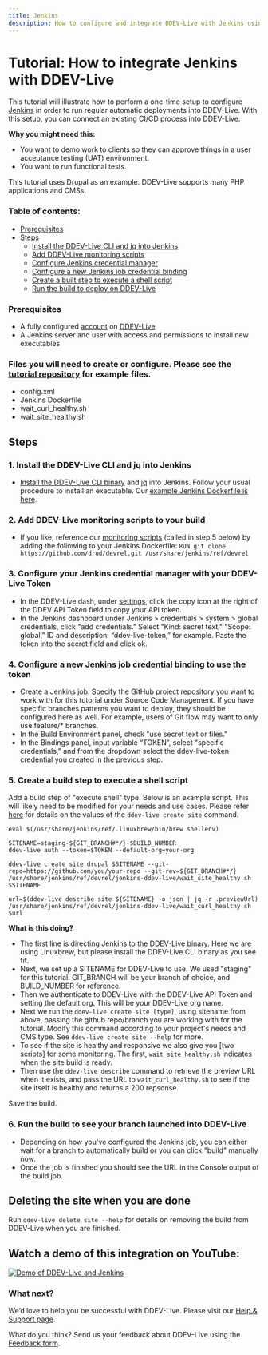 ```yaml
---
title: Jenkins
description: How to configure and integrate DDEV-Live with Jenkins using your API token
---
```

# Tutorial: How to integrate Jenkins with DDEV-Live

This tutorial will illustrate how to perform a one-time setup to configure [Jenkins](https://jenkins.io/) in order to run regular automatic deployments into DDEV-Live. With this setup, you can connect an existing CI/CD process into DDEV-Live.

**Why you might need this:**

- You want to demo work to clients so they can approve things in a user acceptance testing (UAT) environment.
- You want to run functional tests.

This tutorial uses Drupal as an example. DDEV-Live supports many PHP applications and CMSs.

### Table of contents:
- [Prerequisites](#prerequisites)
- [Steps](#steps)
  - [Install the DDEV-Live CLI and jq into Jenkins](#1-install-the-ddev-live-cli-and-jq-into-jenkins)
  - [Add DDEV-Live monitoring scripts](#2-add-ddev-live-monitoring-scripts-to-your-build)
  - [Configure Jenkins credential manager](#3-configure-your-jenkins-credential-manager-with-your-ddev-live-token)
  - [Configure a new Jenkins job credential binding](#4-configure-a-new-jenkins-job-credential-binding-to-use-the-token)
  - [Create a built step to execute a shell script](#5-create-a-build-step-to-execute-a-shell-script)
  - [Run the build to deploy on DDEV-Live](#6-run-the-build-to-see-your-branch-launched-into-ddev-live)

### Prerequisites
- A fully configured [account](account-types.md) on [DDEV-Live](https://dash.ddev.com/)
- A Jenkins server and user with access and permissions to install new executables

### Files you will need to create or configure. Please see the [tutorial repository](https://github.com/drud/devrel/tree/master/jenkins-ddev-live) for example files.
- config.xml
- Jenkins Dockerfile
- wait_curl_healthy.sh
- wait_site_healthy.sh

## Steps
### 1. Install the DDEV-Live CLI and jq into Jenkins
- [Install the DDEV-Live CLI binary](https://docs.ddev.com/getting-started/#install-the-ddev-live-cli) and [jq](https://stedolan.github.io/jq/) into Jenkins. Follow your usual procedure to install an executable. Our [example Jenkins Dockerfile is here](https://github.com/drud/devrel/blob/master/jenkins-ddev-live/Dockerfile).

### 2. Add DDEV-Live monitoring scripts to your build
- If you like, reference our [monitoring scripts](https://github.com/drud/devrel/tree/master/jenkins-ddev-live) (called in step 5 below) by adding the following to your Jenkins Dockerfile:
`RUN git clone https://github.com/drud/devrel.git /usr/share/jenkins/ref/devrel`

### 3. Configure your Jenkins credential manager with your DDEV-Live Token
- In the DDEV-Live dash, under [settings](https://dash.ddev.com/settings/), click the copy icon at the right of the DDEV API Token field to copy your API token.
- In the Jenkins dashboard under Jenkins > credentials > system > global credentials, click "add credentials." Select "Kind: secret text," "Scope: global," ID and description: “ddev-live-token,” for example. Paste the token into the secret field and click ok.

### 4. Configure a new Jenkins job credential binding to use the token
- Create a Jenkins job. Specify the GitHub project repository you want to work with for this tutorial under Source Code Management. If you have specific branches patterns you want to deploy, they should be configured here as well. For example, users of Git flow may want to only use feature/* branches.
- In the Build Environment panel, check "use secret text or files."
- In the Bindings panel, input variable “TOKEN”, select "specific credentials," and from the dropdown select the ddev-live-token credential you created in the previous step.

### 5. Create a build step to execute a shell script
Add a build step of "execute shell" type. Below is an example script. This will likely need to be modified for your needs and use cases. Please refer [here](https://docs.ddev.com/getting-started/#add-a-site-from-your-connected-github-account) for details on the values of the `ddev-live create site` command.

```
eval $(/usr/share/jenkins/ref/.linuxbrew/bin/brew shellenv)

SITENAME=staging-${GIT_BRANCH#*/}-$BUILD_NUMBER
ddev-live auth --token=$TOKEN --default-org=your-org

ddev-live create site drupal $SITENAME --git-repo=https://github.com/you/your-repo --git-rev=${GIT_BRANCH#*/}
/usr/share/jenkins/ref/devrel/jenkins-ddev-live/wait_site_healthy.sh $SITENAME

url=$(ddev-live describe site ${SITENAME} -o json | jq -r .previewUrl)
/usr/share/jenkins/ref/devrel/jenkins-ddev-live/wait_curl_healthy.sh $url
```

**What is this doing?**

- The first line is directing Jenkins to the DDEV-Live binary. Here we are using Linuxbrew, but please install the DDEV-Live CLI binary as you see fit.
- Next, we set up a SITENAME for DDEV-Live to use. We used "staging" for this tutorial. GIT_BRANCH will be your branch of choice, and BUILD_NUMBER for reference.
- Then we authenticate to DDEV-Live with the DDEV-Live API Token and setting the default org. This will be your DDEV-Live org name.
- Next we run the `ddev-live create site [type]`, using sitename from above, passing the github repo/branch you are working with for the tutorial. Modify this command according to your project's needs and CMS type. See `ddev-live create site --help` for more.
- To see if the site is healthy and responsive we also give you [two scripts] for some monitoring. The first, `wait_site_healthy.sh` indicates when the site build is ready.
- Then use the `ddev-live describe` command to retrieve the preview URL when it exists, and pass the URL to `wait_curl_healthy.sh` to see if the site itself is healthy and returns a 200 repsonse.

Save the build.

### 6. Run the build to see your branch launched into DDEV-Live
- Depending on how you've configured the Jenkins job, you can either wait for a branch to automatically build or you can click "build" manually now.
- Once the job is finished you should see the URL in the Console output of the build job.

## Deleting the site when you are done
Run `ddev-live delete site --help` for details on removing the build from DDEV-Live when you are finished.

## Watch a demo of this integration on YouTube:
[![Demo of DDEV-Live and Jenkins](http://img.youtube.com/vi/PO01MX2ZE8k/0.jpg)](http://www.youtube.com/watch?v=PO01MX2ZE8k "Demo of DDEV-Live and Jenkins")

### What next?
We’d love to help you be successful with DDEV-Live. Please visit our [Help & Support page](https://docs.ddev.com/support/).

What do you think? Send us your feedback about DDEV-Live using the [Feedback form](https://dash.ddev.com/feedback/).
